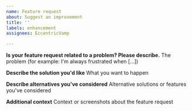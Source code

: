 ```yaml
---
name: Feature request
about: Suggest an improvement
title: ''
labels: enhancement
assignees: EccentricVamp

---
```


**Is your feature request related to a problem? Please describe.**
The problem (for example: I'm always frustrated when [...])

**Describe the solution you'd like**
What you want to happen

**Describe alternatives you've considered**
Alternative solutions or features you've considered

**Additional context**
Context or screenshots about the feature request
